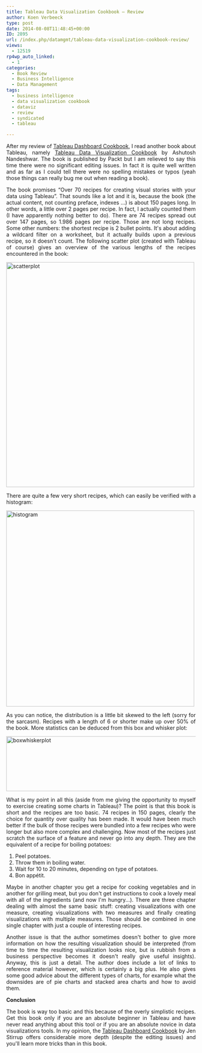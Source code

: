 ```yaml
---
title: Tableau Data Visualization Cookbook – Review
author: Koen Verbeeck
type: post
date: 2014-08-08T11:48:45+00:00
ID: 2895
url: /index.php/datamgmt/tableau-data-visualization-cookbook-review/
views:
  - 12519
rp4wp_auto_linked:
  - 1
categories:
  - Book Review
  - Business Intelligence
  - Data Management
tags:
  - business intelligence
  - data visualization cookbook
  - dataviz
  - review
  - syndicated
  - tableau

---
```

<p style="text-align: justify">
  After my review of <a href="/index.php/webdev/business-intelligence/tableau-dashboard-cookbook-by-jen-stirrup/">Tableau Dashboard Cookbook</a>, I read another book about Tableau, namely <a href="http://amzn.to/1RzPjkU">Tableau Data Visualization Cookbook</a> by Ashutosh Nandeshwar. The book is published by Packt but I am relieved to say this time there were no significant editing issues. In fact it is quite well written and as far as I could tell there were no spelling mistakes or typos (yeah those things can really bug me out when reading a book).
</p>

<p style="text-align: justify">
  The book promises “Over 70 recipes for creating visual stories with your data using Tableau”. That sounds like a lot and it is, because the book (the actual content, not counting preface, indexes ...) is about 150 pages long. In other words, a little over 2 pages per recipe. In fact, I actually counted them (I have apparently nothing better to do). There are 74 recipes spread out over 147 pages, so 1.986 pages per recipe. Those are not long recipes. Some other numbers: the shortest recipe is 2 bullet points. It's about adding a wildcard filter on a worksheet, but it actually builds upon a previous recipe, so it doesn't count. The following scatter plot (created with Tableau of course) gives an overview of the various lengths of the recipes encountered in the book:
</p>

<p style="text-align: justify">
  <a href="/wp-content/uploads/2014/08/scatterplot.png"><img class="alignnone wp-image-2898" src="/wp-content/uploads/2014/08/scatterplot.png" alt="scatterplot" width="500" height="598" srcset="/wp-content/uploads/2014/08/scatterplot.png 573w, /wp-content/uploads/2014/08/scatterplot-250x300.png 250w" sizes="(max-width: 500px) 100vw, 500px" /></a>
</p>

<p style="text-align: justify">
  There are quite a few very short recipes, which can easily be verified with a histogram:
</p>

<p style="text-align: justify">
  <a href="/wp-content/uploads/2014/08/histogram.png"><img class="alignnone wp-image-2897" src="/wp-content/uploads/2014/08/histogram.png" alt="histogram" width="500" height="521" srcset="/wp-content/uploads/2014/08/histogram.png 725w, /wp-content/uploads/2014/08/histogram-288x300.png 288w" sizes="(max-width: 500px) 100vw, 500px" /></a>
</p>

<p style="text-align: justify">
  As you can notice, the distribution is a little bit skewed to the left (sorry for the sarcasm). Recipes with a length of 6 or shorter make up over 50% of the book. More statistics can be deduced from this box and whisker plot:
</p>

<p style="text-align: justify">
  <a href="/wp-content/uploads/2014/08/boxwhiskerplot.png"><img class="alignnone wp-image-2899" src="/wp-content/uploads/2014/08/boxwhiskerplot.png" alt="boxwhiskerplot" width="800" height="146" srcset="/wp-content/uploads/2014/08/boxwhiskerplot.png 973w, /wp-content/uploads/2014/08/boxwhiskerplot-300x54.png 300w" sizes="(max-width: 800px) 100vw, 800px" /></a>
</p>

<p style="text-align: justify">
  What is my point in all this (aside from me giving the opportunity to myself to exercise creating some charts in Tableau)? The point is that this book is short and the recipes are too basic. 74 recipes in 150 pages, clearly the choice for quantity over quality has been made. It would have been much better if the bulk of those recipes were bundled into a few recipes who were longer but also more complex and challenging. Now most of the recipes just scratch the surface of a feature and never go into any depth. They are the equivalent of a recipe for boiling potatoes:
</p>

<ol style="text-align: justify">
  <li>
    Peel potatoes.
  </li>
  <li>
    Throw them in boiling water.
  </li>
  <li>
    Wait for 10 to 20 minutes, depending on type of potatoes.
  </li>
  <li>
    Bon appétit.
  </li>
</ol>

<p style="text-align: justify">
  Maybe in another chapter you get a recipe for cooking vegetables and in another for grilling meat, but you don't get instructions to cook a lovely meal with all of the ingredients (and now I'm hungry...). There are three chapter dealing with almost the same basic stuff: creating visualizations with one measure, creating visualizations with two measures and finally creating visualizations with multiple measures. Those should be combined in one single chapter with just a couple of interesting recipes.
</p>

<p style="text-align: justify">
  Another issue is that the author sometimes doesn't bother to give more information on how the resulting visualization should be interpreted (from time to time the resulting visualization looks nice, but is rubbish from a business perspective becomes it doesn't really give useful insights). Anyway, this is just a detail. The author does include a lot of links to reference material however, which is certainly a big plus. He also gives some good advice about the different types of charts, for example what the downsides are of pie charts and stacked area charts and how to avoid them.
</p>

<p style="text-align: justify">
  <strong>Conclusion</strong>
</p>

<p style="text-align: justify">
  The book is way too basic and this because of the overly simplistic recipes. Get this book only if you are an absolute beginner in Tableau and have never read anything about this tool or if you are an absolute novice in data visualizations tools. In my opinion, the <a href="/index.php/webdev/business-intelligence/tableau-dashboard-cookbook-by-jen-stirrup/">Tableau Dashboard Cookbook</a> by Jen Stirrup offers considerable more depth (despite the editing issues) and you'll learn more tricks than in this book.
</p>